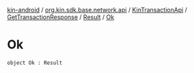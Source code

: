 [kin-android](../../../../index.md) / [org.kin.sdk.base.network.api](../../../index.md) / [KinTransactionApi](../../index.md) / [GetTransactionResponse](../index.md) / [Result](index.md) / [Ok](./-ok.md)

# Ok

`object Ok : Result`